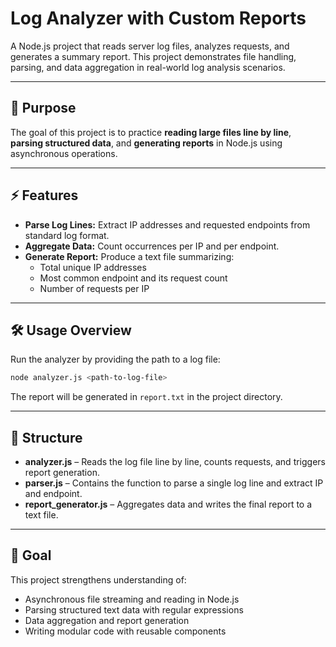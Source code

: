 # Log Analyzer with Custom Reports

A Node.js project that reads server log files, analyzes requests, and generates a summary report. This project demonstrates file handling, parsing, and data aggregation in real-world log analysis scenarios.

---

## 📌 Purpose

The goal of this project is to practice **reading large files line by line**, **parsing structured data**, and **generating reports** in Node.js using asynchronous operations.

---

## ⚡ Features

- **Parse Log Lines:** Extract IP addresses and requested endpoints from standard log format.  
- **Aggregate Data:** Count occurrences per IP and per endpoint.  
- **Generate Report:** Produce a text file summarizing:
  - Total unique IP addresses  
  - Most common endpoint and its request count  
  - Number of requests per IP  

---

## 🛠 Usage Overview

Run the analyzer by providing the path to a log file:

```bash
node analyzer.js <path-to-log-file>
```
The report will be generated in `report.txt` in the project directory.

---

## 📂 Structure

- **analyzer.js** – Reads the log file line by line, counts requests, and triggers report generation.  
- **parser.js** – Contains the function to parse a single log line and extract IP and endpoint.  
- **report_generator.js** – Aggregates data and writes the final report to a text file.  

---

## 🎯 Goal

This project strengthens understanding of:

- Asynchronous file streaming and reading in Node.js  
- Parsing structured text data with regular expressions  
- Data aggregation and report generation  
- Writing modular code with reusable components
